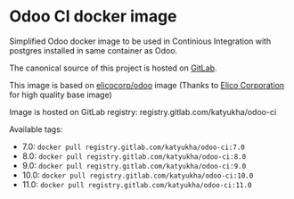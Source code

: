# Odoo CI docker image

Simplified Odoo docker image to be used in Continious Integration
with postgres installed in same container as Odoo.

The canonical source of this project is hosted on [GitLab](https://gitlab.com/katyukha/odoo-ci).

This image is based on [elicocorp/odoo](https://hub.docker.com/r/elicocorp/odoo/) image
(Thanks to [Elico Corporation](https://github.com/Elico-Corp) for high quality base image)

Image is hosted on GitLab registry: registry.gitlab.com/katyukha/odoo-ci

Available tags:
- 7.0: `docker pull registry.gitlab.com/katyukha/odoo-ci:7.0`
- 8.0: `docker pull registry.gitlab.com/katyukha/odoo-ci:8.0`
- 9.0: `docker pull registry.gitlab.com/katyukha/odoo-ci:9.0`
- 10.0: `docker pull registry.gitlab.com/katyukha/odoo-ci:10.0`
- 11.0: `docker pull registry.gitlab.com/katyukha/odoo-ci:11.0`
